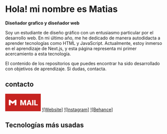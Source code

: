 # Hola! mi nombre es Matias

**Diseñador grafico y diseñador web**

Soy un estudiante de diseño gráfico con un entusiasmo particular por el desarrollo web. En mi último año, me he dedicado de manera autodidacta a aprender tecnologías como HTML y JavaScript. Actualmente, estoy inmerso en el aprendizaje de Next.js, y esta página representa mi primer acercamiento a esta tecnología.

El contenido de los repositorios que puedes encontrar ha sido desarrollado con objetivos de aprendizaje. Si dudas, contacta.

## contacto

[![Email](/data/Mail.svg)](mailto:mquilodranh@gmail.com)
[![Website]](https://infinn.github.io/)
[![Instagram]](https://www.instagram.com/antisocial_infinn/)
[![Behance]](https://www.behance.net/matiasquilodran2)

## Tecnologías más usadas

